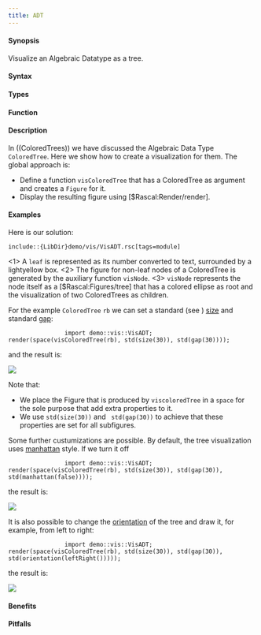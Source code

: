 ```yaml
---
title: ADT
---
```


#### Synopsis

Visualize an Algebraic Datatype as a tree.

#### Syntax

#### Types

#### Function

#### Description

In ((ColoredTrees)) we have discussed the Algebraic Data Type `ColoredTree`.
Here we show how to create a visualization for them. The global approach is:

*  Define a function `visColoredTree` that has a ColoredTree as argument and 
  creates a `Figure` for it.
*  Display the resulting figure using [$Rascal:Render/render].

#### Examples

Here is our solution:
```rascal
include::{LibDir}demo/vis/VisADT.rsc[tags=module]
```

<1> A `leaf` is represented as its number converted to text, surrounded by a lightyellow box.
<2> The figure for non-leaf nodes of a ColoredTree is generated by the auxiliary function `visNode`.
<3> `visNode` represents the node itself as a [$Rascal:Figures/tree] that has a colored ellipse as root and the visualization of
    two ColoredTrees as children.


For the example `ColoredTree` `rb` we can set a standard 
(see []((Library:std))) [size]((Library:Properties-size)) and standard [gap]((Library:Properties-gap)):
```rascal-figure,width=,height=,file=a1.png
                import demo::vis::VisADT;
render(space(visColoredTree(rb), std(size(30)), std(gap(30))));
```
and the result is:


![]((a1.png))


Note that:

*  We place the Figure that is produced by `viscoloredTree` in a `space` for the sole purpose that add extra properties to it.
*  We use `std(size(30))` and ` std(gap(30))` to achieve that these properties are set for all subfigures.


Some further custumizations are possible. By default, the tree visualization 
uses [manhattan]((Library:Properties-manhattan)) style. If we turn it off
```rascal-figure,width=,height=,file=a2.png
                import demo::vis::VisADT;
render(space(visColoredTree(rb), std(size(30)), std(gap(30)), std(manhattan(false))));
```
the result is:


![]((a2.png))


It is also possible to change the [orientation]((Library:Properties-orientation)) of the tree and draw it, for example, from left to right:
```rascal-figure,width=,height=,file=a3.png
                import demo::vis::VisADT;
render(space(visColoredTree(rb), std(size(30)), std(gap(30)), std(orientation(leftRight()))));
```
the result is:


![]((a3.png))


#### Benefits

#### Pitfalls

